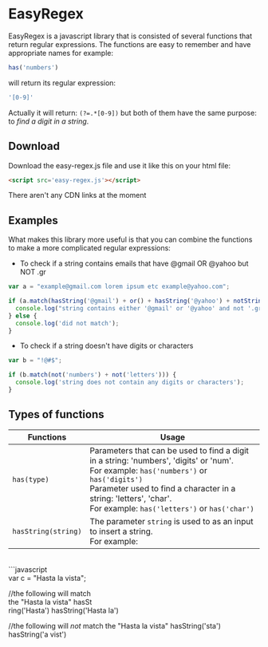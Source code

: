 # EasyRegex

EasyRegex is a javascript library that is consisted of several functions that return regular expressions. The functions are easy to remember and have appropriate names for example:

```javascript
has('numbers')
```

will return its regular expression:

```javascript
'[0-9]' 
```
Actually it will return: ```(?=.*[0-9])``` but both of them have the same purpose: to *find a digit in a string*.


## Download


Download the easy-regex.js file and use it like this on your html file:

```html
<script src='easy-regex.js'></script>
```

There aren't any CDN links at the moment


## Examples


What makes this library more useful is that you can combine the functions to make a more complicated regular expressions:

- To check if a string contains emails that have @gmail OR @yahoo but NOT .gr

```javascript
var a = "example@gmail.com lorem ipsum etc example@yahoo.com";

if (a.match(hasString('@gmail') + or() + hasString('@yahoo') + notString('.gr'))) {
  console.log("string contains either '@gmail' or '@yahoo' and not '.gr'");
} else {
  console.log('did not match');
}
```

- To check if a string doesn't have digits or characters

```javascript
var b = "!@#$";

if (b.match(not('numbers') + not('letters'))) {
  console.log('string does not contain any digits or characters');
}
```

## Types of functions

| Functions  | Usage |
| ------------- | ------------- |
|```has(type)```  | Parameters that can be  used to find a digit in a string: 'numbers', 'digits' or 'num'. <br />For example: ```has('numbers')``` or ```has('digits')```  <br />Parameter used to find a character in a string: 'letters', 'char'. <br /> For example: ```has('letters')``` or ```has('char')```|
| ```hasString(string)```  | The parameter ```string``` is used to as an input to insert a string. <br />For example:  
<br />```javascript
<br />
var c = "Hasta la vista";

//the following will match <br /> the "Hasta la vista"
hasSt <br /> ring('Hasta')
hasString('Hasta la')

//the following will *not* match the "Hasta la vista"
hasString('sta')
hasString('a vist')
```|

